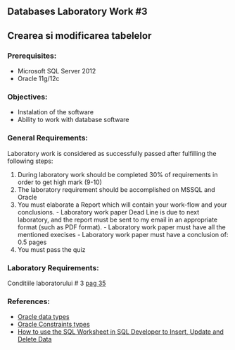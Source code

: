 ## Databases Laboratory Work #3

## Crearea si modificarea tabelelor

### Prerequisites:
  - Microsoft SQL Server 2012
  - Oracle 11g/12c

### Objectives:
  - Instalation of the software
  - Ability to work with database software

### General Requirements:
  Laboratory work is considered as successfully passed after fulfilling the following steps:

  1. During laboratory work should be completed 30% of requirements in order to get high mark (9-10)
  2. The laboratory requirement should be accomplished on MSSQL and Oracle
  2. You must elaborate a Report which will contain your work-flow and your conclusions.
    - Laboratory work paper Dead Line is due to next laboratory, and the report must be sent to my email in an appropriate format (such as PDF format).
    - Laboratory work paper must have all the mentioned execises 
    - Laboratory work paper must have a conclusion of: 0.5 pages
  3. You must pass the quiz
  
### Laboratory Requirements:
   Conditiile laboratorului # 3 [pag 35](https://drive.google.com/open?id=0B-b6xKAweMRhbGZHT2V5MlJHZDQ)
   
### References:
  - [Oracle data types](https://docs.oracle.com/cd/B28359_01/server.111/b28318/datatype.htm)
  - [Oracle Constraints types](http://www.dba-oracle.com/concepts/constraints_foreign_key_unique_not_null.htm)
  - [How to use the SQL Worksheet in SQL Developer to Insert, Update and Delete Data](http://www.oracle.com/technetwork/developer-tools/sql-developer/update-intro-1-161242.html#add)
   



